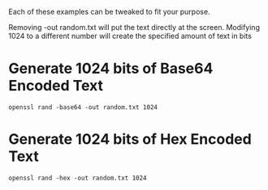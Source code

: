 
Each of these examples can be tweaked to fit your purpose. 

Removing -out random.txt will put the text directly at the screen.
Modifying 1024 to a different number will create the specified amount of text in bits

# Generate 1024 bits of Base64 Encoded Text
<code>openssl rand -base64 -out random.txt 1024</code>

# Generate 1024 bits of Hex Encoded Text
<code>openssl rand -hex -out random.txt 1024</code>



